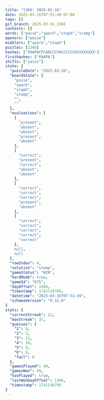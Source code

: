 ```yaml
---
title: "1366: 2025-03-16"
date: 2025-03-16T07:51:49-07:00
tags: []
git_branch: 2025-03-16_1366
contests: []
words: ["poise","spark","staph","stamp"]
openers: ["poise"]
middlers: ["spark","staph"]
puzzles: [1366]
hashes: ["PAAPACPCAACCCPACCCCCXXXXXXXXXX"]
firsthashes: ["PAAPA"]
shifts: ["yaivz"]
state: {
  "puzzleDate": "2025-03-16",
  "boardState": [
    "poise",
    "spark",
    "staph",
    "stamp",
    "",
    ""
  ],
  "evaluations": [
    [
      "present",
      "absent",
      "absent",
      "present",
      "absent"
    ],
    [
      "correct",
      "present",
      "correct",
      "absent",
      "absent"
    ],
    [
      "correct",
      "correct",
      "correct",
      "present",
      "absent"
    ],
    [
      "correct",
      "correct",
      "correct",
      "correct",
      "correct"
    ],
    null,
    null
  ],
  "rowIndex": 4,
  "solution": "stamp",
  "gameStatus": "WIN",
  "hardMode": true,
  "gameId": "675",
  "dayOffset": 1366,
  "timestamp": 1742136709,
  "datetime": "2025-03-16T07:51:49",
  "schemaVersion": "0.31.0"
}
stats: {
  "currentStreak": 12,
  "maxStreak": 37,
  "guesses": {
    "1": 0,
    "2": 3,
    "3": 12,
    "4": 20,
    "5": 8,
    "6": 6,
    "fail": 0
  },
  "gamesPlayed": 49,
  "gamesWon": 49,
  "hasPlayed": true,
  "lastWonDayOffset": 1366,
  "timestamp": 1742136709
}
---
```

<!-- more -->
